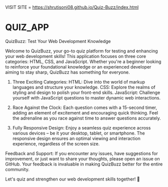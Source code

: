 VISIT SITE = https://shrutisoni08.github.io/Quiz-Buzz/index.html
# QUIZ_APP
QuizBuzz: Test Your Web Development Knowledge

Welcome to QuizBuzz, your go-to quiz platform for testing and enhancing your web development skills! This application focuses on three core categories: HTML, CSS, and JavaScript. Whether you're a beginner looking to reinforce your foundational knowledge or an experienced developer aiming to stay sharp, QuizBuzz has something for everyone.

1. Three Exciting Categories:
HTML: Dive into the world of markup languages and structure your knowledge.
CSS: Explore the realms of styling and design to polish your front-end skills.
JavaScript: Challenge yourself with JavaScript questions to master dynamic web interactions.

2. Race Against the Clock:
Each question comes with a 15-second timer, adding an element of excitement and encouraging quick thinking.
Feel the adrenaline as you race against time to answer questions accurately.

3. Fully Responsive Design:
Enjoy a seamless quiz experience across various devices – be it your desktop, tablet, or smartphone.
The responsive design ensures an optimal viewing and interaction experience, regardless of the screen size.

Feedback and Support:
If you encounter any issues, have suggestions for improvement, or just want to share your thoughts, please open an issue on GitHub. Your feedback is invaluable in making QuizBuzz better for the entire community.

Let's quiz and strengthen our web development skills together! 🚀
